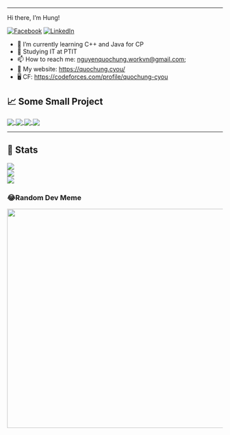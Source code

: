 
---

Hi there, I’m Hung!


[![Facebook](https://img.shields.io/badge/Facebook-%231877F2.svg?logo=Facebook&logoColor=white)](https://facebook.com/quochung.cyouvn) [![LinkedIn](https://img.shields.io/badge/LinkedIn-%230077B5.svg?logo=linkedin&logoColor=white)](https://linkedin.com/in/quochungcyou) 

- 🌱 I’m currently learning C++ and Java for CP
- 🔭 Studying IT at PTIT
- 📫 How to reach me: nguyenquochung.workvn@gmail.com;
- 🔗 My website: https://quochung.cyou/
- 🖥️ CF: https://codeforces.com/profile/quochung-cyou

## 📈 Some Small Project

<a href="https://github.com/quochung-cyou/PlantShop" target="_blank">
  <img align="center" src="https://github-readme-stats.vercel.app/api/pin/?username=quochung-cyou&repo=PlantShop&show_icons=true&theme=radical&show_owner=true" />
</a>
<a href="https://github.com/quochung-cyou/SleepTracker" target="_blank">
  <img align="center" src="https://github-readme-stats.vercel.app/api/pin/?username=quochung-cyou&repo=SleepTracker&show_icons=true&theme=radical&show_owner=true" />
</a>
<a href="https://github.com/quochung-cyou/Covid-19" target="_blank">
 <img align="center" src="https://github-readme-stats.vercel.app/api/pin/?username=quochung-cyou&repo=Covid-19&show_icons=true&theme=radical&show_owner=true" />
</a>
<a href="https://github.com/quochung-cyou/PassGenerator" target="_blank">
 <img align="center" src="https://github-readme-stats.vercel.app/api/pin/?username=quochung-cyou&repo=PassGenerator&show_icons=true&theme=radical&show_owner=true" />
</a>                                                                                                                        

---
## 🔭 Stats

![](https://github-readme-stats.vercel.app/api?username=quochung-cyou&theme=synthwave&hide_border=false&include_all_commits=false&count_private=false)<br/>
![](https://github-readme-streak-stats.herokuapp.com/?user=quochung-cyou&theme=synthwave&hide_border=false)<br/>
![](https://github-readme-stats.vercel.app/api/top-langs/?username=quochung-cyou&theme=synthwave&hide_border=false&include_all_commits=false&count_private=false&layout=compact)


### 😂Random Dev Meme
<img src="https://random-memer.herokuapp.com/" width="512px"/>

